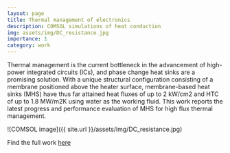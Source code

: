 ```yaml
---
layout: page
title: Thermal management of electronics
description: COMSOL simulations of heat conduction
img: assets/img/DC_resistance.jpg
importance: 1
category: work
---
```


Thermal management is the current bottleneck in the advancement of high-power integrated circuits (ICs), and phase change heat sinks are a promising solution. With a unique structural configuration consisting of a membrane positioned above the heater surface, membrane-based heat sinks (MHS) have thus far attained  heat fluxes of up to 2 kW/cm2 and HTC of up to 1.8 MW/m2K using water as the working fluid. This work reports the latest progress and performance evaluation of MHS for high flux thermal management.

![COMSOL image]({{ site.url }}/assets/img/DC_resistance.jpg)

Find the full work [here](https://par.nsf.gov/servlets/purl/10314156)
